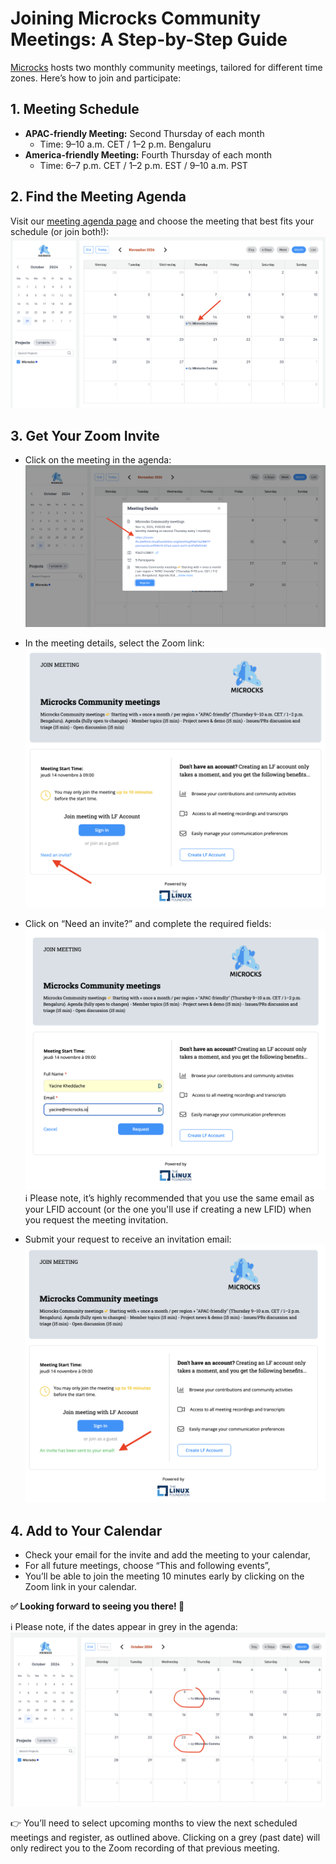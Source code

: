 # Joining Microcks Community Meetings: A Step-by-Step Guide

[Microcks](https://microcks.io/) hosts two monthly community meetings, tailored for different time zones. Here’s how to join and participate:

## 1. Meeting Schedule
- **APAC-friendly Meeting:** Second Thursday of each month  
  - Time: 9–10 a.m. CET / 1–2 p.m. Bengaluru
- **America-friendly Meeting:** Fourth Thursday of each month  
  - Time: 6–7 p.m. CET / 1–2 p.m. EST / 9–10 a.m. PST

## 2. Find the Meeting Agenda
Visit our [meeting agenda page](https://zoom-lfx.platform.linuxfoundation.org/meetings/microcks?view=month) and choose the meeting that best fits your schedule (or join both!):
![](./assets/images/join-our-meetings-2.png)

## 3. Get Your Zoom Invite
   - Click on the meeting in the agenda:
   ![](./assets/images/join-our-meetings-3.png)
   
   
   - In the meeting details, select the Zoom link:
   ![](./assets/images/join-our-meetings-4.png)
   
   
   - Click on “Need an invite?” and complete the required fields:
   ![](./assets/images/join-our-meetings-5.png)
   ℹ️ Please note, it’s highly recommended that you use the same email as your LFID account (or the one you'll use if creating a new LFID) when you request the meeting invitation.


   - Submit your request to receive an invitation email:
   ![](./assets/images/join-our-meetings-6.png)

## 4. Add to Your Calendar
   - Check your email for the invite and add the meeting to your calendar,
   - For all future meetings, choose “This and following events”,
   - You’ll be able to join the meeting 10 minutes early by clicking on the Zoom link in your calendar.

**✅ Looking forward to seeing you there! 🙌**

ℹ️ Please note, if the dates appear in grey in the agenda:
![](./assets/images/join-our-meetings-7.png)

👉 You’ll need to select upcoming months to view the next scheduled meetings and register, as outlined above. Clicking on a grey (past date) will only redirect you to the Zoom recording of that previous meeting.